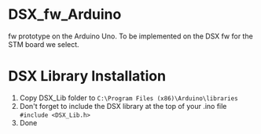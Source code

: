 # DSX_fw_Arduino
fw prototype on the Arduino Uno. To be implemented on the DSX fw for the STM board we select.

# DSX Library Installation
1. Copy DSX_Lib folder to 
```C:\Program Files (x86)\Arduino\libraries```
2. Don't forget to include the DSX library at the top of your .ino file
```#include <DSX_Lib.h>```
3. Done

